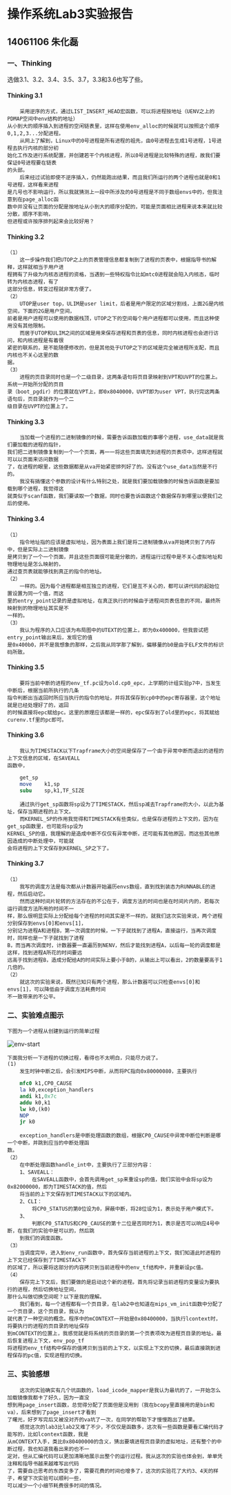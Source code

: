 # 操作系统Lab3实验报告 #
## 14061106 朱化磊 ##
### 一、Thinking ###
选做3.1、3.2、3.4、3.5、3.7，3.3和3.6也写了些。
#### Thinking 3.1 
		采用逆序的方式，通过LIST_INSERT_HEAD宏函数，可以将进程按地址（UENV之上的PDMAP空间中env结构的地址）
	从小到大的顺序插入到进程的空闲链表里，这样在使用env_alloc的时候就可以按照这个顺序0,1,2,3...分配进程。
		从网上了解到，Linux中的0号进程是所有进程的祖先，由0号进程去生成1号进程，1号进程去执行内核的部分初
	始化工作及进行系统配置，并创建若干个内核进程，所以0号进程是比较特殊的进程，故我们要保证0号进程要在链表
	的头部。	
		后来经过试验即使不逆序插入，仍然能跑出结果，而且我们所运行的两个进程也就是0和1号进程，这样看来进程
	是几号也不影响运行，所以我就猜测上一段中所涉及的0号进程是不同于数组envs中的，但我注意到在page_alloc函
	数中并没有让页面的分配是按地址从小到大的顺序分配的，可能是页面相比进程来说本来就比较分散，顺序不影响，
	但进程或许按序排列起来会比较好用？
#### Thinking 3.2 ####
	（1）
		这一步操作我们把UTOP之上的页表管理信息都复制到了进程的页表中，根据指导书的解释，这样就相当于用户进
	程拥有了升级为内核态进程的资格，当遇到一些特权指令比如mtc0进程就会陷入内核态，临时转为内核态进程，有了
	这部分信息，转变过程就非常方便了。
	（2）
		UTOP是user top，ULIM是user limit，后者是用户限定的区域分割线，上面2G是内核空间，下面的2G是用户空间，
	前者是用户进程可以使用的数据栈顶，UTOP之下的空间每个用户进程都可以使用，而且这种使用没有其他限制。
		而居于UTOP和ULIM之间的区域是用来保存进程和页表的信息，同时内核进程也会进行访问，和内核进程是有着很
	紧密的联系的，是不能随便修改的，但是其他处于UTOP之下的区域是完全被进程所支配，而且内核也不关心这里的数
	据。
	（3）
		进程的页目录同时也是一个二级目录，这两条语句将页目录映射到VPT和UVPT的位置上。系统一开始所分配的页目
	录（boot_pgdir）的位置就在VPT上，即0x8040000，UVPT即为user VPT，执行完这两条语句后，页目录就作为一个二
	级目录在UVPT的位置上了。
#### Thinking 3.3
		当加载一个进程的二进制镜像的时候，需要告诉函数加载的事哪个进程，use_data就是我们要加载的进程的指针，
	我们把二进制镜像复制到一个一个页面，再一一将这些页面填充到进程的页表项中，这样进程就可以以页面来访问数据
	了，在进程的眼里，这些数据都是从va开始紧密排列好了的。没有这个use_data当然是不行的。
		我没有搞懂这个参数的设计有什么特别之处，就是我们要加载镜像的时候告诉函数是要加载到哪个进程，我觉得这
	就类似于scanf函数，我们要读取一个数据，同时也要告诉函数这个数据保存到哪里以便我们之后的使用。
#### Thinking 3.4
	（1）
		指令地址指的应该是虚拟地址，因为表面上我们是将二进制镜像从va开始拷贝到了内存中，但是实际上二进制镜像
	是拷贝到了一个一个页面，并且这些页面很可能是分散的，进程运行过程中是不关心虚拟地址和物理地址是怎么映射的，
	通过查页表就能够找到真正的指令的地址。
	（2）
		一样的。因为每个进程都是相互独立的进程，它们是互不关心的，都可以讲代码的起始位置设置为同一个值，而这
	里的entry_point记录的是虚拟地址，在真正执行的时候由于进程间页表信息的不同，最终所映射到的物理地址其实是不
	一样的。
	（3）
		我认为程序的入口应该为布局图中的UTEXT的位置上，即为0x400000，但我尝试把entry_point输出来后，发现它的值
	是0x400b0，并不是我想象的那样，之后我从同学那了解到，偏移量的b0是由于ELF文件的标识码所致。
#### Thinking 3.5
		要将当前中断的进程的env_tf.pc设为old.cp0_epc，上学期的计组实验p7中，当发生中断后，根据当前所执行的几条
	指令判断出当返回时所应当执行的指令的地址，并将其保存到cp0中的epc寄存器里，这个地址就是已经处理好了的，返回
	的时候直接将epc赋给pc。这里的原理应该都是一样的，epc保存到了old里的epc，将其赋给curenv.tf里的pc即可。
#### Thinking 3.6
		我认为TIMESTACK以下Trapframe大小的空间是保存了一个由于异常中断而退出的进程的上下文信息的区域，在SAVEALL
	函数中，
```mips
	get_sp      
	move	k1,sp                    
	subu	sp,k1,TF_SIZE  
```
		通过执行get_sp函数将sp设为了TIMESTACK，然后sp减去Trapframe的大小，以此为基址，保存当期进程的上下文。
		而KERNEL_SP的作用我觉得和TIMESTACK有些类似，也是保存进程的上下文的，因为在get_sp函数里，也可能将sp设为
	KERNEL_SP的值，我理解的是造成中断不仅仅有异常中断，还可能有其他原因，而这些其他原因造成的中断处理中，可能就
	会将进程的上下文保存到KERNEL_SP之下了。
#### Thinking 3.7
	（1）
		我写的调度方法是每次都从计数器开始遍历envs数组，直到找到装态为RUNNABLE的进程，然后启动它。
		然而这种时间片轮转的方法存在的不公在于，调度方法的时间也是在时间片内的，若每次运行调度方法所用的时间不一
	样，那么很明显实际上分配给每个进程的时间其实是不一样的，就我们这次实验来说，两个进程分别保存到envs[0]和envs[1]，
	分别记为进程A和进程B，第一次调度的时候，一下子就找到了进程A，直接运行，当再次调度时，同样也是一下子就找到了进程
	B，而当再次调度时，计数器要一直遍历到NENV，然后才能找到进程A，以后每一轮的调度都是这样，找到进程A所花的时间要远
	远高于找到进程B，造成分配给A的时间实际上要小于B的，从输出上可以看出，2的数量要高于1几倍的。
	（2）
		就这次的实验来说，既然已知只有两个进程，那么计数器可以只检查envs[0]和envs[1]，可以降低由于调度方法耗费时间
	不一致带来的不公平。	
### 二、实验难点图示
	下图为一个进程从创建到运行的简单过程
![env-start](https://raw.githubusercontent.com/HualeiZhu/BUAA_MIPS_OS_DOC/master/lab3-env-start.png)
	
	下面我分析一下进程的切换过程，看得也不太明白，只能尽力说了。
	(1)
		发生时钟中断之后，会引发MIPS中断，从而将PC指向0x80000080，主要执行
```mips
	mfc0 k1,CP0_CAUSE
	la k0,exception_handlers
	andi k1,0x7c
	addu k0,k1
	lw k0,(k0)
	NOP
	jr k0
```
		exception_handlers是中断处理函数的数组，根据CP0_CAUSE中异常中断位判断是哪一个中断，并跳到应当的中断处理函
	数。
	（2）
		在中断处理函数handle_int中，主要执行了三部分内容：
		1、SAVEALL：
			在SAVEALL函数中，会首先调用get_sp来重设sp的值，我们实验中会将sp设为0x82000000，即为TIMESTACK的值，然后
		将当前的上下文保存到TIMESTACK以下的区域内。
		2、CLI：
			将CP0_STATUS的第0位设为0，屏蔽中断，将28位设为1，表示处于用户模式下。
		3、
			判断CP0_STATUS和CP0_CAUSE的第十二位是否同时为1，表示是否可以响应4号中断，在我们的实验中是可以的，然后跳
		到我们的调度函数。
	（3）
		当调度完毕，进入到env_run函数中，首先保存当前进程的上下文，我们知道此时进程的上下文已经保存到了TIMESTACk下
	的区域了，所以要将这部分的内容拷贝到当前进程中的env_tf结构中，并重新设pc值。
	（4）
		保存完上下文后，我们要做的是启动这个新的进程。首先将记录当前进程的变量设为要执行的进程，然后切换地址空间，
	那什么叫做切换空间呢？以下是我的理解。
		我们看到，每一个进程都有一个页目录，在lab2中也知道在mips_vm_init函数中分配了一个页目录，这个页目录，我认为
	就代表了一种空间的概念。程序中的mCONTEXT一开始是0x80400000，当执行lcontext时，将要执行的进程的页目录的地址保存
	到mCONTEXT的位置上，我感觉就是将系统的页目录的第一个页表项改为进程页目录的地址。最后恢复进程上下文，env_pop_tf
	将进程的env_tf结构中保存的值拷贝到当前的上下文，以实现上下文的切换，最后直接跳到进程保存的pc值，实现进程的切换。
### 三、实验感想 
		这次的实验确实有几个坑函数的，load_icode_mapper是我认为最坑的了，一开始怎么加载镜像我都卡了好久，因为一直没
	想到用page_insert函数，总觉得分配了页面但是没用到（我在bcopy里直接用的是bin和va），后来想到了page_insert才看到
	了曙光，好歹写完后又被没对齐的va坑了一次，在同学的帮助下才慢慢跑出了结果。
		感觉这次的lab3比lab2又难了不少，不仅仅是函数多，这次有一些函数是要看汇编代码才能写的，比如lcontext函数，我是
	从mCONTEXT入手，类比0x80400000的含义，猜出要填进程页目录的虚拟地址，还有整个的中断过程，我也知道我看出来的也不一
	定对，但从汇编代码可以更加清晰地展示出整个的运行过程。我从这次的实验也体会到，单单凭注释和指导书越来越难写出代码
	了，需要自己思考的东西变多了，需要花费的时间也增多了，这次的实验花了大约3、4天的样子，希望下次实验可以顺利一些，
	可以减少一个小细节耗费很多时间的情况。
	
	

	
